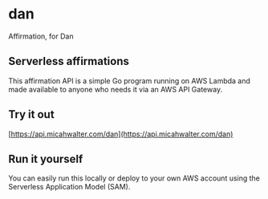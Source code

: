# dan

Affirmation, for Dan

## Serverless affirmations

This affirmation API is a simple Go program running on AWS Lambda and made available to anyone who needs it via an AWS API Gateway.

## Try it out

[https://api.micahwalter.com/dan](https://api.micahwalter.com/dan)

## Run it yourself

You can easily run this locally or deploy to your own AWS account using the Serverless Application Model (SAM).
